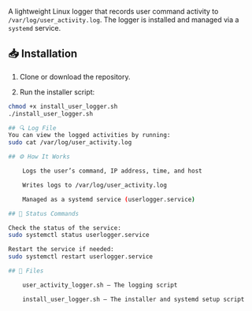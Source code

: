 A lightweight Linux logger that records user command activity to `/var/log/user_activity.log`. The logger is installed and managed via a `systemd` service.

## 📥 Installation

1. Clone or download the repository.

2. Run the installer script:

```bash
chmod +x install_user_logger.sh
./install_user_logger.sh

## 🔍 Log File
You can view the logged activities by running:
sudo cat /var/log/user_activity.log

## ⚙️ How It Works

    Logs the user’s command, IP address, time, and host

    Writes logs to /var/log/user_activity.log

    Managed as a systemd service (userlogger.service)

## 🧪 Status Commands

Check the status of the service:
sudo systemctl status userlogger.service

Restart the service if needed:
sudo systemctl restart userlogger.service

## 📂 Files

    user_activity_logger.sh — The logging script

    install_user_logger.sh — The installer and systemd setup script

